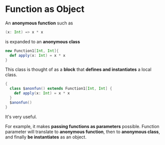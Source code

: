 # Function as Object

An **anonymous function** such as

```scala
(x: Int) => x * x
```

is expanded to an **anonymous class**

```scala
new Function1[Int, Int]{
  def apply(x: Int) = x * x
}
```

This class is thought of as a **block** that **defines and instantiates** a local class.

```scala
{
  class $anonfun() extends Function1[Int, Int] {
    def apply(x: Int) = x * x
  }
  $anonfun()
}
```

It's very useful.

For example, it makes **passing functions as parameters** possible. Function parameter will translate to **anonymous function**, then to **anonymous class**, and finally **be instantiates** as an object.
